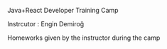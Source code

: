 Java+React Developer Training Camp

Instrcutor : Engin Demiroğ 

Homeworks given by the instructor during the camp
